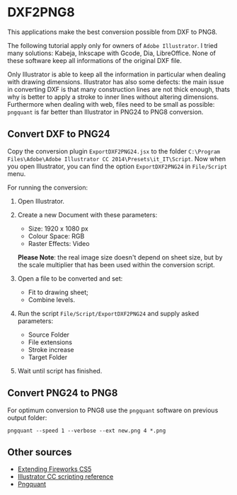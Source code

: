 # DXF2PNG8
This applications make the best conversion possible from DXF to PNG8.

The following tutorial apply only for owners of `Adobe Illustrator`.
I tried many solutions: Kabeja, Inkscape with Gcode, Dia, LibreOffice. None of these software keep all informations of the original DXF file. 

Only Illustrator is able to keep all the information in particular when dealing with drawing dimensions.
Illustrator has also some defects: the main issue in converting DXF is that many construction lines are not thick enough, thats why is better to apply a stroke to inner lines
without altering dimensions.
Furthermore when dealing with web, files need to be small as possible: `pngquant` is far better than Illustrator in PNG24 to PNG8 conversion.

Convert DXF to PNG24
--------------------
Copy the conversion plugin `ExportDXF2PNG24.jsx` to the folder `C:\Program Files\Adobe\Adobe Illustrator CC 2014\Presets\it_IT\Script`. 
Now when you open Illustrator, you can find the option `ExportDXF2PNG24` in `File/Script` menu.

For running the conversion:

1. Open Illustrator.
2. Create a new Document with these parameters:
   
   * Size: 1920 x 1080 px
   * Colour Space: RGB
   * Raster Effects: Video
    
   **Please Note**: the real image size doesn't depend on sheet size, but by the scale multiplier that has been used within the conversion script.

2. Open a file to be converted and set:

    * Fit to drawing sheet;
    * Combine levels.

3. Run the script `File/Script/ExportDXF2PNG24` and supply asked parameters:

	* Source Folder 
	* File extensions
	* Stroke increase
	* Target Folder

4.	Wait until script has finished.

Convert PNG24 to PNG8
---------------------
For optimum conversion to PNG8 use the `pngquant` software on previous output folder:
	
	pngquant --speed 1 --verbose --ext new.png 4 *.png

Other sources
-------------
*	[Extending Fireworks CS5](http://help.adobe.com/en_US/fireworks/cs/extend/fireworks_cs5_extending.pdf)
*	[Illustrator CC scripting reference](http://wwwimages.adobe.com/content/dam/Adobe/en/devnet/pdf/illustrator/scripting/CC/Illustrator%20Scripting%20Reference%20-%20JavaScript.pdf)
*	[Pngquant](https://pngquant.org/)



